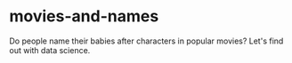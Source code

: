 # movies-and-names
Do people name their babies after characters in popular movies? Let's find out with data science.
